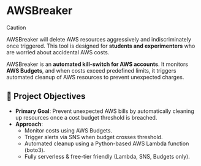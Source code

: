 # AWSBreaker

> [!CAUTION]
> AWSBreaker will delete AWS resources aggressively and indiscriminately once triggered.
> This tool is designed for **students and experimenters** who are worried about accidental AWS costs.

AWSBreaker is an **automated kill-switch for AWS accounts**.
It monitors **AWS Budgets**, and when costs exceed predefined limits, it triggers automated cleanup of AWS resources to prevent unexpected charges.

## 🎯 Project Objectives

- **Primary Goal**: Prevent unexpected AWS bills by automatically cleaning up resources once a cost budget threshold is breached.
- **Approach**:
  - Monitor costs using AWS Budgets.
  - Trigger alerts via SNS when budget crosses threshold.
  - Automated cleanup using a Python-based AWS Lambda function (boto3).
  - Fully serverless & free-tier friendly (Lambda, SNS, Budgets only).

